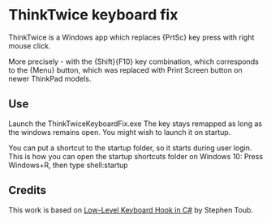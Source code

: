 # ThinkTwice keyboard fix
ThinkTwice is a Windows app which replaces {PrtSc} key press with right mouse click.

More precisely - with the {Shift}{F10} key combination, which corresponds to the {Menu} button,
which was replaced with Print Screen button on newer ThinkPad models.

## Use
Launch the ThinkTwiceKeyboardFix.exe
The key stays remapped as long as the windows remains open.
You might wish to launch it on startup.

You can put a shortcut to the startup folder, so it starts during user login.
This is how you can open the startup shortcuts folder on Windows 10:
Press Windows+R, then type shell:startup

## Credits
This work is based on [Low-Level Keyboard Hook in C#](https://blogs.msdn.microsoft.com/toub/2006/05/03/low-level-keyboard-hook-in-c/) by Stephen Toub.
